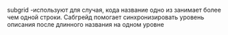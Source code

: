 subgrid -используют для случая, кода название одно из занимает более чем одной строки. Сабгрейд помогает синхронизировать уровень описания после длинного названия на одном уровне
